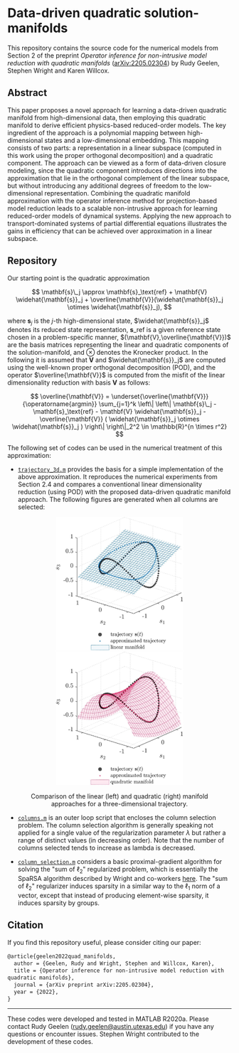 # Data-driven quadratic solution-manifolds

This repository contains the source code for the numerical models from Section 2 of the preprint *Operator inference for non-intrusive model reduction with quadratic manifolds* ([arXiv:2205.02304](https://doi.org/10.48550/arXiv.2205.02304)) by Rudy Geelen, Stephen Wright and Karen Willcox.

## Abstract

This paper proposes a novel approach for learning a data-driven quadratic manifold from high-dimensional data, then employing this quadratic manifold to derive efficient physics-based reduced-order models. The key ingredient of the approach is a polynomial mapping between high-dimensional states and a low-dimensional embedding. This mapping consists of two parts: a representation in a linear subspace (computed in this work using the proper orthogonal decomposition) and a quadratic component. The approach can be viewed as a form of data-driven closure modeling, since the quadratic component introduces directions into the approximation that lie in the orthogonal complement of the linear subspace, but without introducing any additional degrees of freedom to the low-dimensional representation. Combining the quadratic manifold approximation with the operator inference method for projection-based model reduction leads to a scalable non-intrusive approach for learning reduced-order models of dynamical systems. Applying the new approach to transport-dominated systems of partial differential equations illustrates the gains in efficiency that can be achieved over approximation in a linear subspace.

## Repository

Our starting point is the quadratic approximation 

$$ \mathbf{s}\_j \approx \mathbf{s}_\text{ref} + \mathbf{V} \widehat{\mathbf{s}}_j + \overline{\mathbf{V}}(\widehat{\mathbf{s}}_j \otimes \widehat{\mathbf{s}}_j),
$$

where $\mathbf{s}_j$ is the $j$-th high-dimensional state, $\widehat{\mathbf{s}}_j$ denotes its reduced state representation, $\mathbf{s}\_\text{ref}$ is a given reference state chosen in a problem-specific manner, $(\mathbf{V},\overline{\mathbf{V}})$ are the basis matrices representing the linear and quadratic components of the solution-manifold, and $\otimes$ denotes the Kronecker product. In the following it is assumed that $\mathbf{V}$ and $\widehat{\mathbf{s}}_j$ are computed using the well-known proper orthogonal decomposition (POD), and the operator $\overline{\mathbf{V}}$ is computed from the misfit of the linear dimensionality reduction with basis $\mathbf{V}$ as follows:

$$ 
\overline{\mathbf{V}} = \underset{\overline{\mathbf{V}}}{\operatorname{argmin}} \sum_{j=1}^k \left\| \left\| \mathbf{s}\_j - \mathbf{s}_\text{ref} - \mathbf{V} \widehat{\mathbf{s}}_j - \overline{\mathbf{V}} ( \widehat{\mathbf{s}}_j  \otimes \widehat{\mathbf{s}}_j ) \right\| \right\|_2^2 \in \mathbb{R}^{n \times r^2}
$$

The following set of codes can be used in the numerical treatment of this approximation:

- [`trajectory_3d.m`](./trajectory_3d.m) provides the basis for a simple implementation of the above approximation. It reproduces the numerical experiments from Section 2.4 and compares a conventional linear dimensionality reduction (using POD) with the proposed data-driven quadratic manifold approach. The following figures are generated when all columns are selected:
<figure>
  <p align="center">
    <img src="https://raw.githubusercontent.com/geelenr/quad_manifold/master/fig1.jpg" alt="" height=300/> 
    <img src="https://raw.githubusercontent.com/geelenr/quad_manifold/master/fig2.jpg" alt="" height=300/> 
  </p>
  <p align = "center">Comparison of the linear (left) and quadratic (right) manifold approaches for a three-dimensional trajectory.</p>
</figure>

- [`columns.m`](./columns.m) is an outer loop script that encloses the column selection problem. The column selection algorithm is generally speaking not applied for a single value of the regularization parameter $\lambda$ but rather a range of distinct values (in decreasing order). Note that the number of columns selected tends to increase as lambda is decreased. 

- [`column_selection.m`](./column_selection.m) considers a basic proximal-gradient algorithm for solving the "sum of $\ell_2$" regularized problem, which is essentially the SpaRSA algorithm described by Wright and co-workers [here](https://doi.org/10.1109/TSP.2009.2016892). The "sum of $\ell_2$" regularizer induces sparsity in a similar way to the $\ell_1$ norm of a vector, except that instead of producing element-wise sparsity, it induces sparsity by groups.

## Citation

If you find this repository useful, please consider citing our paper:
```
@article{geelen2022quad_manifolds,
  author = {Geelen, Rudy and Wright, Stephen and Willcox, Karen},
  title = {Operator inference for non-intrusive model reduction with quadratic manifolds},
  journal = {arXiv preprint arXiv:2205.02304},
  year = {2022},
}
```

---
These codes were developed and tested in MATLAB R2020a. Please contact Rudy Geelen (rudy.geelen@austin.utexas.edu) if you have any questions or encounter issues. Stephen Wright contributed to the development of these codes.
